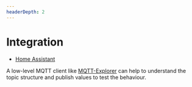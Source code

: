 ```yaml
---
headerDepth: 2
---
```


# Integration

* [Home Assistant](./home_assistant.md)




A low-level MQTT client like [MQTT-Explorer](http://mqtt-explorer.com/) can help to understand the topic structure
and publish values to test the behaviour.